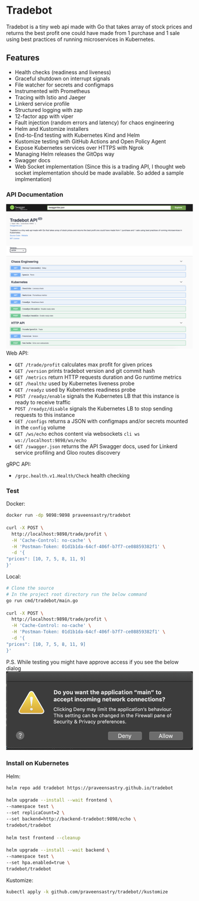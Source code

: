 # Tradebot

Tradebot is a tiny web api made with Go that takes array of stock prices and returns the best profit one could have made from 1 purchase and 1 sale using best practices of running microservices in Kubernetes.

## Features

- Health checks (readiness and liveness)
- Graceful shutdown on interrupt signals
- File watcher for secrets and configmaps
- Instrumented with Prometheus
- Tracing with Istio and Jaeger
- Linkerd service profile
- Structured logging with zap
- 12-factor app with viper
- Fault injection (random errors and latency) for chaos engineering
- Helm and Kustomize installers
- End-to-End testing with Kubernetes Kind and Helm
- Kustomize testing with GitHub Actions and Open Policy Agent
- Expose Kubernetes services over HTTPS with Ngrok
- Managing Helm releases the GitOps way
- Swagger docs
- Web Socket implementation (Since this is a trading API, I thought web socket implementation should be made available. So added a sample implmentation)

### API Documentation
![API Swagger Docs](https://raw.githubusercontent.com/praveensastry/tradebot/master/assets/swagger_screenshot.png)
Web API:

- `GET /trade/profit` calculates max profit for given prices
- `GET /version` prints tradebot version and git commit hash
- `GET /metrics` return HTTP requests duration and Go runtime metrics
- `GET /healthz` used by Kubernetes liveness probe
- `GET /readyz` used by Kubernetes readiness probe
- `POST /readyz/enable` signals the Kubernetes LB that this instance is ready to receive traffic
- `POST /readyz/disable` signals the Kubernetes LB to stop sending requests to this instance
- `GET /configs` returns a JSON with configmaps and/or secrets mounted in the `config` volume
- `GET /ws/echo` echos content via websockets `cli ws ws://localhost:9898/ws/echo`
- `GET /swagger.json` returns the API Swagger docs, used for Linkerd service profiling and Gloo routes discovery

gRPC API:

- `/grpc.health.v1.Health/Check` health checking

### Test

Docker:

```bash
docker run -dp 9898:9898 praveensastry/tradebot

curl -X POST \
  http://localhost:9898/trade/profit \
  -H 'Cache-Control: no-cache' \
  -H 'Postman-Token: 01d1b1da-64cf-406f-b7f7-ce08859382f1' \
  -d '{
"prices": [10, 7, 5, 8, 11, 9]
}'
```

Local:

```bash
# Clone the source
# In the project root directory run the below command
go run cmd/tradebot/main.go

curl -X POST \
  http://localhost:9898/trade/profit \
  -H 'Cache-Control: no-cache' \
  -H 'Postman-Token: 01d1b1da-64cf-406f-b7f7-ce08859382f1' \
  -d '{
"prices": [10, 7, 5, 8, 11, 9]
}'
```

P.S. While testing you might have approve access if you see the below dialog
![Permission Dialog](https://raw.githubusercontent.com/praveensastry/tradebot/master/assets/permission.png)

### Install on Kubernetes

Helm:

```bash
helm repo add tradebot https://praveensastry.github.io/tradebot

helm upgrade --install --wait frontend \
--namespace test \
--set replicaCount=2 \
--set backend=http://backend-tradebot:9898/echo \
tradebot/tradebot

helm test frontend --cleanup

helm upgrade --install --wait backend \
--namespace test \
--set hpa.enabled=true \
tradebot/tradebot
```

Kustomize:

```bash
kubectl apply -k github.com/praveensastry/tradebot//kustomize
```
